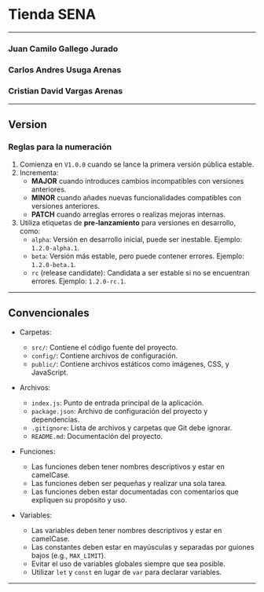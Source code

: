 # Tienda SENA

---

### Juan Camilo Gallego Jurado
### Carlos Andres Usuga Arenas
### Cristian David Vargas Arenas

---

## Version 

### Reglas para la numeración

1. Comienza en `V1.0.0` cuando se lance la primera versión pública estable.
2. Incrementa:
   - **MAJOR** cuando introduces cambios incompatibles con versiones anteriores.
   - **MINOR** cuando añades nuevas funcionalidades compatibles con versiones anteriores.
   - **PATCH** cuando arreglas errores o realizas mejoras internas.
3. Utiliza etiquetas de **pre-lanzamiento** para versiones en desarrollo, como:
   - `alpha`: Versión en desarrollo inicial, puede ser inestable. Ejemplo: `1.2.0-alpha.1`.
   - `beta`: Versión más estable, pero puede contener errores. Ejemplo: `1.2.0-beta.1`.
   - `rc` (release candidate): Candidata a ser estable si no se encuentran errores. Ejemplo: `1.2.0-rc.1`.

---
## Convencionales

- Carpetas: 
  - `src/`: Contiene el código fuente del proyecto.
  - `config/`: Contiene archivos de configuración.
  - `public/`: Contiene archivos estáticos como imágenes, CSS, y JavaScript.

- Archivos: 
  - `index.js`: Punto de entrada principal de la aplicación.
  - `package.json`: Archivo de configuración del proyecto y dependencias.
  - `.gitignore`: Lista de archivos y carpetas que Git debe ignorar.
  - `README.md`: Documentación del proyecto.

- Funciones: 
  - Las funciones deben tener nombres descriptivos y estar en camelCase.
  - Las funciones deben ser pequeñas y realizar una sola tarea.
  - Las funciones deben estar documentadas con comentarios que expliquen su propósito y uso.

- Variables: 
  - Las variables deben tener nombres descriptivos y estar en camelCase.
  - Las constantes deben estar en mayúsculas y separadas por guiones bajos (e.g., `MAX_LIMIT`).
  - Evitar el uso de variables globales siempre que sea posible.
  - Utilizar `let` y `const` en lugar de `var` para declarar variables.

---



